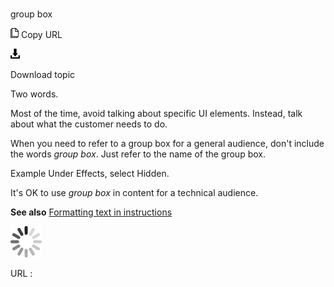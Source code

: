 # 

group box

![Copy URL](media/group-box/Copy.png)
Copy URL

![Download](media/group-box/Download.png)

Download topic

Two words.

Most of the time, avoid talking about specific UI elements. Instead, talk about what the customer needs to do. 

When you need to refer to a group box for a general audience, don't include the words *group box*. Just refer to the name of the group box. 

Example Under Effects, select Hidden.

It's OK to use *group box* in content for a technical audience.

**See also** [Formatting text in instructions](https://worldready.cloudapp.net/Styleguide/Read?id=2700&topicid=29014)

![In progress](media/group-box/activity-large.gif)

URL :
